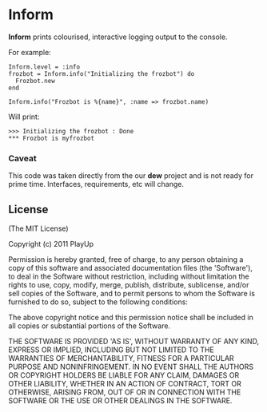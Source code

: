 # Inform

**Inform** prints colourised, interactive logging output to the console.

For example:

    Inform.level = :info
    frozbot = Inform.info("Initializing the frozbot") do
      Frozbot.new
    end
    
    Inform.info("Frozbot is %{name}", :name => frozbot.name)

Will print:

    >>> Initializing the frozbot : Done
    *** Frozbot is myfrozbot

### Caveat

This code was taken directly from the our **dew** project and is not ready for prime time. Interfaces,
requirements, etc will change.

## License

(The MIT License)

Copyright (c) 2011 PlayUp

Permission is hereby granted, free of charge, to any person obtaining
a copy of this software and associated documentation files (the
'Software'), to deal in the Software without restriction, including
without limitation the rights to use, copy, modify, merge, publish,
distribute, sublicense, and/or sell copies of the Software, and to
permit persons to whom the Software is furnished to do so, subject to
the following conditions:

The above copyright notice and this permission notice shall be
included in all copies or substantial portions of the Software.

THE SOFTWARE IS PROVIDED 'AS IS', WITHOUT WARRANTY OF ANY KIND,
EXPRESS OR IMPLIED, INCLUDING BUT NOT LIMITED TO THE WARRANTIES OF
MERCHANTABILITY, FITNESS FOR A PARTICULAR PURPOSE AND NONINFRINGEMENT.
IN NO EVENT SHALL THE AUTHORS OR COPYRIGHT HOLDERS BE LIABLE FOR ANY
CLAIM, DAMAGES OR OTHER LIABILITY, WHETHER IN AN ACTION OF CONTRACT,
TORT OR OTHERWISE, ARISING FROM, OUT OF OR IN CONNECTION WITH THE
SOFTWARE OR THE USE OR OTHER DEALINGS IN THE SOFTWARE.